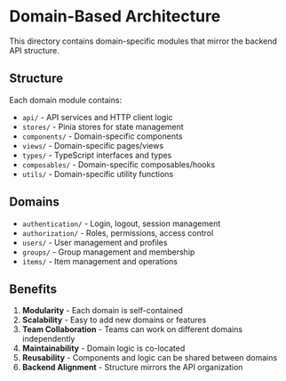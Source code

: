 # Domain-Based Architecture

This directory contains domain-specific modules that mirror the backend API structure.

## Structure

Each domain module contains:
- `api/` - API services and HTTP client logic
- `stores/` - Pinia stores for state management
- `components/` - Domain-specific components
- `views/` - Domain-specific pages/views
- `types/` - TypeScript interfaces and types
- `composables/` - Domain-specific composables/hooks
- `utils/` - Domain-specific utility functions

## Domains

- `authentication/` - Login, logout, session management
- `authorization/` - Roles, permissions, access control
- `users/` - User management and profiles
- `groups/` - Group management and membership
- `items/` - Item management and operations

## Benefits

1. **Modularity** - Each domain is self-contained
2. **Scalability** - Easy to add new domains or features
3. **Team Collaboration** - Teams can work on different domains independently
4. **Maintainability** - Domain logic is co-located
5. **Reusability** - Components and logic can be shared between domains
6. **Backend Alignment** - Structure mirrors the API organization
